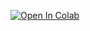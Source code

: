[![Open In Colab](https://colab.research.google.com/assets/colab-badge.svg)](https://colab.research.google.com/github/devluz2023/regressao-linear/blob/main/Regress%C3%B6o%20Linear.ipynb)
